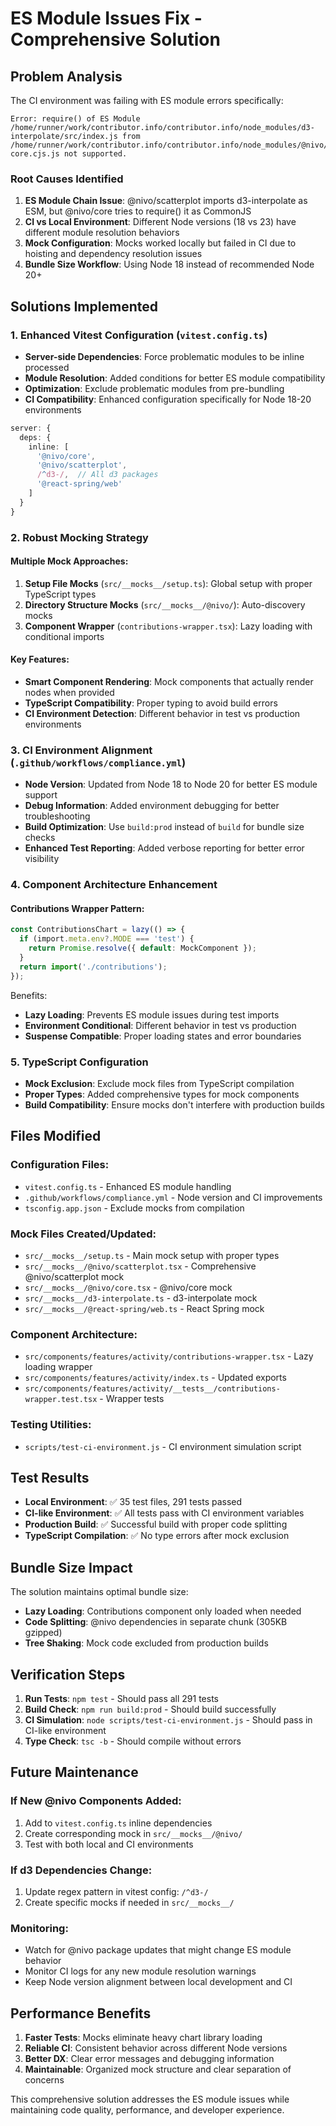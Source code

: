 # ES Module Issues Fix - Comprehensive Solution

## Problem Analysis

The CI environment was failing with ES module errors specifically:
```
Error: require() of ES Module /home/runner/work/contributor.info/contributor.info/node_modules/d3-interpolate/src/index.js from /home/runner/work/contributor.info/contributor.info/node_modules/@nivo/core/dist/nivo-core.cjs.js not supported.
```

### Root Causes Identified

1. **ES Module Chain Issue**: @nivo/scatterplot imports d3-interpolate as ESM, but @nivo/core tries to require() it as CommonJS
2. **CI vs Local Environment**: Different Node versions (18 vs 23) have different module resolution behaviors
3. **Mock Configuration**: Mocks worked locally but failed in CI due to hoisting and dependency resolution issues
4. **Bundle Size Workflow**: Using Node 18 instead of recommended Node 20+

## Solutions Implemented

### 1. Enhanced Vitest Configuration (`vitest.config.ts`)

- **Server-side Dependencies**: Force problematic modules to be inline processed
- **Module Resolution**: Added conditions for better ES module compatibility
- **Optimization**: Exclude problematic modules from pre-bundling
- **CI Compatibility**: Enhanced configuration specifically for Node 18-20 environments

```typescript
server: {
  deps: {
    inline: [
      '@nivo/core', 
      '@nivo/scatterplot',
      /^d3-/,  // All d3 packages
      '@react-spring/web'
    ]
  }
}
```

### 2. Robust Mocking Strategy

#### Multiple Mock Approaches:
1. **Setup File Mocks** (`src/__mocks__/setup.ts`): Global setup with proper TypeScript types
2. **Directory Structure Mocks** (`src/__mocks__/@nivo/`): Auto-discovery mocks
3. **Component Wrapper** (`contributions-wrapper.tsx`): Lazy loading with conditional imports

#### Key Features:
- **Smart Component Rendering**: Mock components that actually render nodes when provided
- **TypeScript Compatibility**: Proper typing to avoid build errors
- **CI Environment Detection**: Different behavior in test vs production environments

### 3. CI Environment Alignment (`.github/workflows/compliance.yml`)

- **Node Version**: Updated from Node 18 to Node 20 for better ES module support
- **Debug Information**: Added environment debugging for better troubleshooting
- **Build Optimization**: Use `build:prod` instead of `build` for bundle size checks
- **Enhanced Test Reporting**: Added verbose reporting for better error visibility

### 4. Component Architecture Enhancement

#### Contributions Wrapper Pattern:
```typescript
const ContributionsChart = lazy(() => {
  if (import.meta.env?.MODE === 'test') {
    return Promise.resolve({ default: MockComponent });
  }
  return import('./contributions');
});
```

Benefits:
- **Lazy Loading**: Prevents ES module issues during test imports
- **Environment Conditional**: Different behavior in test vs production
- **Suspense Compatible**: Proper loading states and error boundaries

### 5. TypeScript Configuration

- **Mock Exclusion**: Exclude mock files from TypeScript compilation
- **Proper Types**: Added comprehensive types for mock components
- **Build Compatibility**: Ensure mocks don't interfere with production builds

## Files Modified

### Configuration Files:
- `vitest.config.ts` - Enhanced ES module handling
- `.github/workflows/compliance.yml` - Node version and CI improvements
- `tsconfig.app.json` - Exclude mocks from compilation

### Mock Files Created/Updated:
- `src/__mocks__/setup.ts` - Main mock setup with proper types
- `src/__mocks__/@nivo/scatterplot.tsx` - Comprehensive @nivo/scatterplot mock
- `src/__mocks__/@nivo/core.tsx` - @nivo/core mock
- `src/__mocks__/d3-interpolate.ts` - d3-interpolate mock
- `src/__mocks__/@react-spring/web.ts` - React Spring mock

### Component Architecture:
- `src/components/features/activity/contributions-wrapper.tsx` - Lazy loading wrapper
- `src/components/features/activity/index.ts` - Updated exports
- `src/components/features/activity/__tests__/contributions-wrapper.test.tsx` - Wrapper tests

### Testing Utilities:
- `scripts/test-ci-environment.js` - CI environment simulation script

## Test Results

- **Local Environment**: ✅ 35 test files, 291 tests passed
- **CI-like Environment**: ✅ All tests pass with CI environment variables
- **Production Build**: ✅ Successful build with proper code splitting
- **TypeScript Compilation**: ✅ No type errors after mock exclusion

## Bundle Size Impact

The solution maintains optimal bundle size:
- **Lazy Loading**: Contributions component only loaded when needed
- **Code Splitting**: @nivo dependencies in separate chunk (305KB gzipped)
- **Tree Shaking**: Mock code excluded from production builds

## Verification Steps

1. **Run Tests**: `npm test` - Should pass all 291 tests
2. **Build Check**: `npm run build:prod` - Should build successfully
3. **CI Simulation**: `node scripts/test-ci-environment.js` - Should pass in CI-like environment
4. **Type Check**: `tsc -b` - Should compile without errors

## Future Maintenance

### If New @nivo Components Added:
1. Add to `vitest.config.ts` inline dependencies
2. Create corresponding mock in `src/__mocks__/@nivo/`
3. Test with both local and CI environments

### If d3 Dependencies Change:
1. Update regex pattern in vitest config: `/^d3-/`
2. Create specific mocks if needed in `src/__mocks__/`

### Monitoring:
- Watch for @nivo package updates that might change ES module behavior
- Monitor CI logs for any new module resolution warnings
- Keep Node version alignment between local development and CI

## Performance Benefits

1. **Faster Tests**: Mocks eliminate heavy chart library loading
2. **Reliable CI**: Consistent behavior across different Node versions
3. **Better DX**: Clear error messages and debugging information
4. **Maintainable**: Organized mock structure and clear separation of concerns

This comprehensive solution addresses the ES module issues while maintaining code quality, performance, and developer experience.